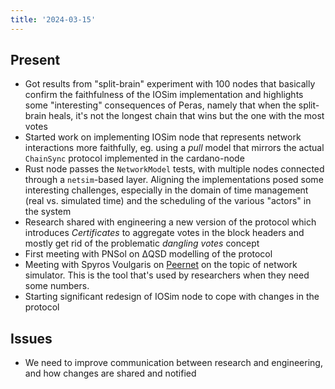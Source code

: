 ```yaml
---
title: '2024-03-15'
---
```


## Present

* Got results from "split-brain" experiment with 100 nodes that basically confirm the faithfulness of the IOSim implementation and highlights some "interesting" consequences of Peras, namely that when the split-brain heals, it's not the longest chain that wins but the one with the most votes
* Started work on implementing IOSim node that represents network interactions more faithfully, eg. using a _pull_ model that mirrors the actual `ChainSync` protocol implemented in the cardano-node
* Rust node passes the `NetworkModel` tests, with multiple nodes connected through a `netsim`-based layer. Aligning the implementations posed some interesting challenges, especially in the domain of time management (real vs. simulated time) and the scheduling of the various "actors" in the system
* Research shared with engineering a new version of the protocol which introduces _Certificates_ to aggregate votes in the block headers and mostly get rid of the problematic _dangling votes_ concept
* First meeting with PNSol on ΔQSD modelling of the protocol
* Meeting with Spyros Voulgaris on [Peernet](https://github.com/PeerNet/PeerNet) on the topic of network simulator. This is the tool that's used by researchers when they need some numbers.
* Starting significant redesign of IOSim node to cope with changes in the protocol

## Issues

* We need to improve communication between research and engineering, and how changes are shared and notified

